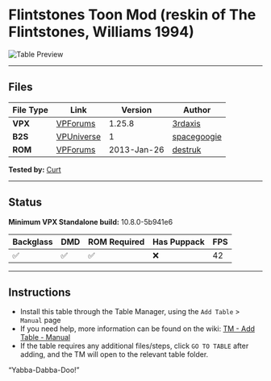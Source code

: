 # Flintstones Toon Mod (reskin of The Flintstones, Williams 1994)

![Table Preview](../images/vpx-flintstonestoon-table.png?raw=true)

---

## Files
| File Type | Link | Version | Author | 
|-----------|--------|----------|--------------|
| **VPX** | [VPForums](https://www.vpforums.org/index.php?app=downloads&showfile=14474) | 1.25.8 | [3rdaxis](https://www.vpforums.org/index.php?showuser=91493) |
| **B2S** | [VPUniverse](https://vpuniverse.com/files/file/20872-flintstones-cartoon-the-williams1994-v1/) | 1| [spacegoogie](https://vpuniverse.com/profile/55922-spacegoogie/) |
| **ROM** | [VPForums](https://www.vpforums.org/index.php?app=downloads&showfile=1286) | 2013-Jan-26 | [destruk](https://www.vpforums.org/index.php?showuser=5) |

**Tested by:** [Curt](https://github.com/Old-Cyrus)

---

## Status 
**Minimum VPX Standalone build:** 10.8.0-5b941e6

| Backglass | DMD | ROM Required | Has Puppack | FPS |
|-----------|-----|-----|-----|-----|
| :white_check_mark: | :white_check_mark: | :white_check_mark: | :x: | 42 |

---

## Instructions

- Install this table through the Table Manager, using the `Add Table` > `Manual` page
- If you need help, more information can be found on the wiki: [TM - Add Table - Manual](https://github.com/LegendsUnchained/vpx-standalone-alp4k/wiki/%5B04%5D-%F0%9F%A7%A1-TM-%E2%80%90-Other-Features#add-table---manual)
- If the table requires any additional files/steps, click `GO TO TABLE` after adding, and the TM will open to the relevant table folder.

“Yabba-Dabba-Doo!”